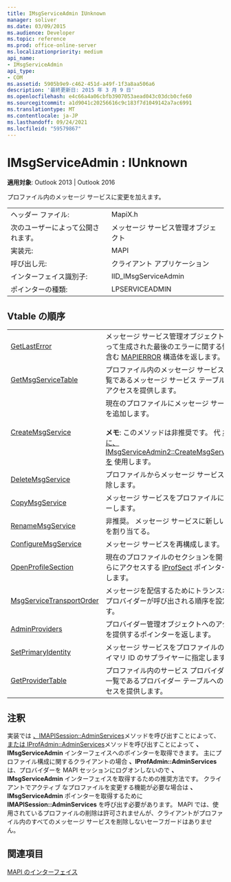 ```yaml
---
title: IMsgServiceAdmin IUnknown
manager: soliver
ms.date: 03/09/2015
ms.audience: Developer
ms.topic: reference
ms.prod: office-online-server
ms.localizationpriority: medium
api_name:
- IMsgServiceAdmin
api_type:
- COM
ms.assetid: 5905b9e9-c462-451d-a49f-1f3a8aa506a6
description: '最終更新日: 2015 年 3 月 9 日'
ms.openlocfilehash: e4c66a4a06cbfb3907053aead043c03dcb0cfe60
ms.sourcegitcommit: a1d9041c20256616c9c183f7d1049142a7ac6991
ms.translationtype: MT
ms.contentlocale: ja-JP
ms.lasthandoff: 09/24/2021
ms.locfileid: "59579867"
---
```

# <a name="imsgserviceadmin--iunknown"></a>IMsgServiceAdmin : IUnknown

  
  
**適用対象**: Outlook 2013 | Outlook 2016 
  
プロファイル内のメッセージ サービスに変更を加えます。
  
|||
|:-----|:-----|
|ヘッダー ファイル:  <br/> |MapiX.h  <br/> |
|次のユーザーによって公開されます。  <br/> |メッセージ サービス管理オブジェクト  <br/> |
|実装元:  <br/> |MAPI  <br/> |
|呼び出し元:  <br/> |クライアント アプリケーション  <br/> |
|インターフェイス識別子:  <br/> |IID_IMsgServiceAdmin  <br/> |
|ポインターの種類:  <br/> |LPSERVICEADMIN  <br/> |
   
## <a name="vtable-order"></a>Vtable の順序

|||
|:-----|:-----|
|[GetLastError](imsgserviceadmin-getlasterror.md) <br/> |メッセージ サービス管理オブジェクトによって生成された最後のエラーに関する情報を含む [MAPIERROR](mapierror.md) 構造体を返します。  <br/> |
|[GetMsgServiceTable](imsgserviceadmin-getmsgservicetable.md) <br/> |プロファイル内のメッセージ サービスの一覧であるメッセージ サービス テーブルへのアクセスを提供します。  <br/> |
|[CreateMsgService](imsgserviceadmin-createmsgservice.md) <br/> |現在のプロファイルにメッセージ サービスを追加します。  <br/> <br/>**メモ**: このメソッドは非推奨です。 代 [わりに、IMsgServiceAdmin2::CreateMsgServiceEx を](imsgserviceadmin2-createmsgserviceex.md) 使用します。           |
|[DeleteMsgService](imsgserviceadmin-deletemsgservice.md) <br/> |プロファイルからメッセージ サービスを削除します。  <br/> |
|[CopyMsgService](imsgserviceadmin-copymsgservice.md) <br/> |メッセージ サービスをプロファイルにコピーします。  <br/> |
|[RenameMsgService](imsgserviceadmin-renamemsgservice.md) <br/> |非推奨。 メッセージ サービスに新しい名前を割り当てる。  <br/> |
|[ConfigureMsgService](imsgserviceadmin-configuremsgservice.md) <br/> |メッセージ サービスを再構成します。  <br/> |
|[OpenProfileSection](imsgserviceadmin-openprofilesection.md) <br/> |現在のプロファイルのセクションを開き、さらにアクセスする [IProfSect](iprofsectimapiprop.md) ポインターを返します。  <br/> |
|[MsgServiceTransportOrder](imsgserviceadmin-msgservicetransportorder.md) <br/> |メッセージを配信するためにトランスポート プロバイダーが呼び出される順序を設定します。  <br/> |
|[AdminProviders](imsgserviceadmin-adminproviders.md) <br/> |プロバイダー管理オブジェクトへのアクセスを提供するポインターを返します。  <br/> |
|[SetPrimaryIdentity](imsgserviceadmin-setprimaryidentity.md) <br/> |メッセージ サービスをプロファイルのプライマリ ID のサプライヤーに指定します。  <br/> |
|[GetProviderTable](imsgserviceadmin-getprovidertable.md) <br/> |プロファイル内のサービス プロバイダーの一覧であるプロバイダー テーブルへのアクセスを提供します。  <br/> |
   
## <a name="remarks"></a>注釈

実装では [、IMAPISession::AdminServices](imapisession-adminservices.md)メソッドを呼び出すことによって、[または IProfAdmin::AdminServices](iprofadmin-adminservices.md)メソッドを呼び出すことによって **、IMsgServiceAdmin** インターフェイスへのポインターを取得できます。 主にプロファイル構成に関するクライアントの場合 **、IProfAdmin::AdminServices** は、プロバイダーを MAPI セッションにログオンしないので **、IMsgServiceAdmin** インターフェイスを取得するための推奨方法です。 クライアントでアクティブ なプロファイルを変更する機能が必要な場合は **、IMsgServiceAdmin** ポインターを取得するために **IMAPISession::AdminServices** を呼び出す必要があります。 MAPI では、使用されているプロファイルの削除は許可されませんが、クライアントがプロファイル内のすべてのメッセージ サービスを削除しないセーフガードはありません。 
  
## <a name="see-also"></a>関連項目



[MAPI のインターフェイス](mapi-interfaces.md)

